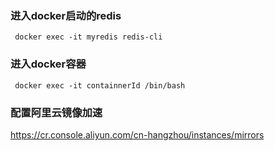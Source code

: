 ### 进入docker启动的redis

```apl
 docker exec -it myredis redis-cli
```



### 进入docker容器

```apl
 docker exec -it containnerId /bin/bash
```


### 配置阿里云镜像加速
https://cr.console.aliyun.com/cn-hangzhou/instances/mirrors
